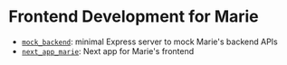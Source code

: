 # Frontend Development for Marie

- [`mock_backend`](./mock_backend/): minimal Express server to mock Marie's backend APIs
- [`next_app_marie`](./next_app_marie/): Next app for Marie's frontend
